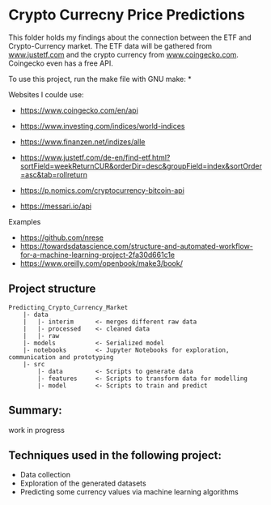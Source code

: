 # Crypto Currecny Price Predictions
This folder holds my findings about the connection between the ETF and Crypto-Currency market.
The ETF data will be gathered from www.justetf.com and the crypto currency from www.coingecko.com.
Coingecko even has a free API.

To use this project, run the make file with GNU make:
* 

Websites I coulde use:
* https://www.coingecko.com/en/api
* https://www.investing.com/indices/world-indices

* https://www.finanzen.net/indizes/alle
* https://www.justetf.com/de-en/find-etf.html?sortField=weekReturnCUR&orderDir=desc&groupField=index&sortOrder=asc&tab=rollreturn
* https://p.nomics.com/cryptocurrency-bitcoin-api
* https://messari.io/api

Examples
* https://github.com/nrese
* https://towardsdatascience.com/structure-and-automated-workflow-for-a-machine-learning-project-2fa30d661c1e
* https://www.oreilly.com/openbook/make3/book/

## Project structure
```
Predicting_Crypto_Currency_Market
    |- data
    |   |- interim      <- merges different raw data
    |   |- processed    <- cleaned data
    |   |- raw          
    |- models           <- Serialized model
    |- notebooks        <- Jupyter Notebooks for exploration, communication and prototyping
    |- src          
        |- data         <- Scripts to generate data
        |- features     <- Scripts to transform data for modelling
        |- model        <- Scripts to train and predict
```
## Summary:
work in progress


## Techniques used in the following project:

* Data collection
* Exploration of the generated datasets
* Predicting some currency values via machine learning algorithms


